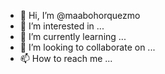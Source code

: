 - 👋 Hi, I’m @maabohorquezmo
- 👀 I’m interested in ...
- 🌱 I’m currently learning ...
- 💞️ I’m looking to collaborate on ...
- 📫 How to reach me ...

<!---
maabohorquezmo/maabohorquezmo is a ✨ special ✨ repository because its `README.md` (this file) appears on your GitHub profile.
You can click the Preview link to take a look at your changes.
--->
